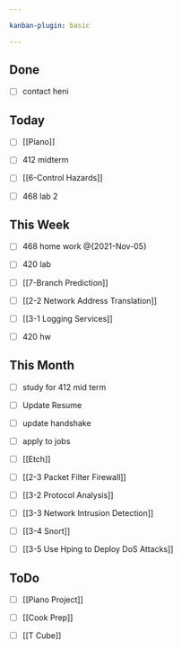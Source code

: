 ```yaml
---

kanban-plugin: basic

---
```


## Done

- [ ] contact heni


## Today

- [ ] [[Piano]]
- [ ] 412 midterm
- [ ] [[6-Control Hazards]]
- [ ] 468 lab 2


## This Week

- [ ] 468 home work @{2021-Nov-05}
- [ ] 420 lab
- [ ] [[7-Branch Prediction]]
- [ ] [[2-2 Network Address Translation]]
- [ ] [[3-1 Logging Services]]
- [ ] 420 hw


## This Month

- [ ] study for 412 mid term
- [ ] Update Resume
- [ ] update handshake
- [ ] apply to jobs
- [ ] [[Etch]]
- [ ] [[2-3 Packet Filter Firewall]]
- [ ] [[3-2 Protocol Analysis]]
- [ ] [[3-3 Network Intrusion Detection]]
- [ ] [[3-4 Snort]]
- [ ] [[3-5 Use Hping to Deploy DoS Attacks]]


## ToDo

- [ ] [[Piano Project]]
- [ ] [[Cook Prep]]
- [ ] [[T Cube]]


